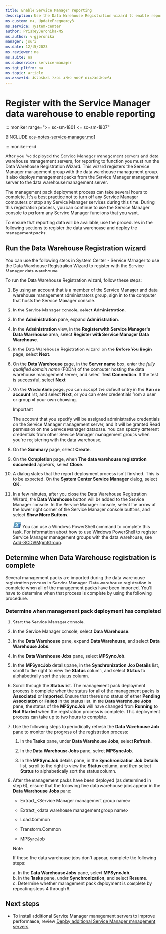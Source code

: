 ```yaml
---
title: Enable Service Manager reporting
description: Use the Data Warehouse Registration wizard to enable reporting.
ms.custom: na, UpdateFrequency3
ms.service: system-center
author: PriskeyJeronika-MS
ms.author: v-gjeronika
manager: jsuri
ms.date: 12/15/2023
ms.reviewer: na
ms.suite: na
ms.subservice: service-manager
ms.tgt_pltfrm: na
ms.topic: article
ms.assetid: d5795bd5-7c01-47b9-909f-8147362b9cf4
---
```


# Register with the Service Manager data warehouse to enable reporting

::: moniker range=">= sc-sm-1801 <= sc-sm-1807"

[!INCLUDE [eos-notes-service-manager.md](../includes/eos-notes-service-manager.md)]

::: moniker-end

After you 've deployed the Service Manager management servers and data warehouse management servers, for reporting to function you must run the Data Warehouse Registration Wizard. This wizard registers the Service Manager management group with the data warehouse management group. It also deploys management packs from the Service Manager management server to the data warehouse management server.  

 The management pack deployment process can take several hours to complete. It's a best practice not to turn off any Service Manager computers or stop any Service Manager services during this time. During this registration process, you can continue to use the Service Manager console to perform any Service Manager functions that you want.  

 To ensure that reporting data will be available, use the procedures in the following sections to register the data warehouse and deploy the management packs.  

## Run the Data Warehouse Registration wizard

You can use the following steps in System Center - Service Manager to use the Data Warehouse Registration Wizard to register with the Service Manager data warehouse.  

To run the Data Warehouse Registration wizard, follow these steps:

1. By using an account that is a member of the Service Manager and data warehouse management administrators group, sign in to the computer that hosts the Service Manager console.  

2. In the Service Manager console, select **Administration**.  

3. In the **Administration** pane, expand **Administration**.  

4. In the **Administration** view, in the **Register with Service Manager's Data Warehouse** area, select **Register with Service Manager Data Warehouse**.  

5. In the Data Warehouse Registration wizard, on the **Before You Begin** page, select **Next**.  

6. On the **Data Warehouse** page, in the **Server name** box, enter the *fully qualified domain name* \(FQDN\) of the computer hosting the data warehouse management server, and select **Test Connection**. If the test is successful, select **Next**.  

7. On the **Credentials** page, you can accept the default entry in the **Run as account** list, and select **Next**, or you can enter credentials from a user or group of your own choosing.  

   > [!IMPORTANT]  
   > The account that you specify will be assigned administrative credentials on the Service Manager management server, and it will be granted Read permission on the Service Manager database. You can specify different credentials from other Service Manager management groups when you're registering with the data warehouse.  

8. On the **Summary** page, select **Create**.  

9. On the **Completion** page, when **The data warehouse registration succeeded** appears, select **Close**.  

10. A dialog states that the report deployment process isn't finished. This is to be expected. On the **System Center Service Manager** dialog, select **OK**.  

11. In a few minutes, after you close the Data Warehouse Registration Wizard, the **Data Warehouse** button will be added to the Service Manager console. In the Service Manager console, select the arrow at the lower right corner of the Service Manager console buttons, and select **Show More Buttons**.  

    ![Screenshot of Windows PowerShell.](./media/register-dw/pssymbol.png) You can use a Windows&nbsp;PowerShell command to complete this task. For information about how to use Windows&nbsp;PowerShell to register Service Manager management groups with the data warehouse, see [Add\-SCDWMgmtGroup](/previous-versions/system-center/service-manager-2010-sp1/ff951619(v=technet.10)).

## Determine when Data Warehouse registration is complete

Several management packs are imported during the data warehouse registration process in Service Manager. Data warehouse registration is complete when all of the management packs have been imported. You'll have to determine when that process is complete by using the following procedure.  

### Determine when management pack deployment has completed  

1. Start the Service Manager console.  

2. In the Service Manager console, select **Data Warehouse**.  

3. In the **Data Warehouse** pane, expand **Data Warehouse**, and select **Data Warehouse Jobs**.  

4. In the **Data Warehouse Jobs** pane, select **MPSyncJob**.  

5. In the **MPSyncJob** details pane, in the **Synchronization Job Details** list, scroll to the right to view the **Status** column, and select **Status** to alphabetically sort the status column.  

6. Scroll through the **Status** list. The management pack deployment process is complete when the status for all of the management packs is **Associated** or **Imported**. Ensure that there's no status of either **Pending Association** or **Failed** in the status list. In the **Data Warehouse Jobs** pane, the status of the **MPSyncJob** will have changed from **Running** to **Not Started** when the registration process is complete. This deployment process can take up to two hours to complete.  

7. Use the following steps to periodically refresh the **Data Warehouse Job** pane to monitor the progress of the registration process:  

   1. In the **Tasks** pane, under **Data Warehouse Jobs**, select **Refresh**.  

   2. In the **Data Warehouse Jobs** pane, select **MPSyncJob**.  

   3. In the **MPSyncJob** details pane, in the **Synchronization Job Details** list, scroll to the right to view the **Status** column, and then select **Status** to alphabetically sort the status column.  

8. After the management packs have been deployed \(as determined in step 6\), ensure that the following five data warehouse jobs appear in the **Data Warehouse Jobs** pane:  

   - Extract\_\<Service Manager management group name\>  

   - Extract\_\<data warehouse management group name\>  

   - Load.Common  

   - Transform.Common  

   - MPSyncJob  

   > [!NOTE]
   > If these five data warehouse jobs don't appear, complete the following steps:  
   >
   > a. In the **Data Warehouse Jobs** pane, select **MPSyncJob**.  
   > b. In the **Tasks** pane, under **Synchronization**, and select **Resume**.  
   > c. Determine whether management pack deployment is complete by repeating steps 4 through 6.

## Next steps

- To install additional Service Manager management servers to improve performance, review [Deploy additional Service Manager management servers](deploy-additional-ms.md).

